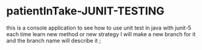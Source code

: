 # patientInTake-JUNIT-TESTING
this is a console application to see how to use unit test in java with junit-5 each time learn new method or new strategy I will make a new branch for it and the branch name will describe it ;             

